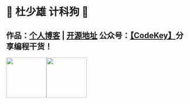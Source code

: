 # 💚 杜少雄 计科狗 💜 

## 作品：<a href="https://www.shaoxiongdu.top" target="_blank">个人博客</a> | <a href="https://github.com/ShaoxiongDu/ShaoxiongDu_Blog" target="_blank">开源地址</a>  公众号：<a href="https://raw.githubusercontent.com/ShaoxiongDu/ShaoxiongDu/main/CodeKey.jpg">【CodeKey】</a>分享编程干货！ 


<img height="110px" src="https://github-readme-stats.vercel.app/api?username=shaoxiongdu&hide_title=true&hide_border=false&show_icons=true&include_all_commits=true&line_height=21&bg_color=0,EC6C6C,FFD479,FFFC79,73FA79&theme=graywhite&locale=cn&hide=contribs" /><img height="110px" src="https://github-readme-stats.vercel.app/api/top-langs/?username=shaoxiongdu&hide_title=true&hide_border=true&line_height=21&bg_color=0,EC6C6C,FFD479,FFFC79,73FA79&theme=graywhite&layout=compact&locale=cn" />


